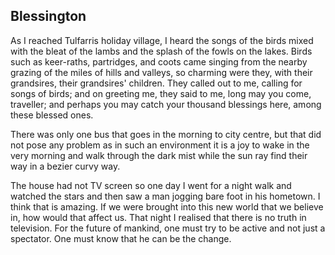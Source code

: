 ## Blessington

As I reached Tulfarris holiday village, I heard the songs of the birds mixed with the bleat of the 
lambs and the splash of the fowls on the lakes. Birds such as keer-raths, partridges, and coots 
came singing from the nearby grazing of the miles of hills and valleys, so charming were they, 
with their grandsires, their grandsires' children. 
They called out to me, calling for songs of birds; and on greeting me, they said to me, 
long may you come, traveller; 
and perhaps you may catch your thousand blessings here, among these blessed ones.

There was only one bus that goes in the morning to city centre, but that did not pose any 
problem as in such an environment it is a joy to wake in the very morning and walk through 
the dark mist while the sun ray find their way in a bezier curvy way.

The house had not TV screen so one day I went for a night walk and watched the stars and 
then saw a man jogging bare foot in his hometown. I think that is amazing. 
If we were brought into this new world that we believe in, how would that affect us. 
That night I realised that there is no truth in television. For the future of mankind, 
one must try to be active and not just a spectator.  One must know that he can be the change.
